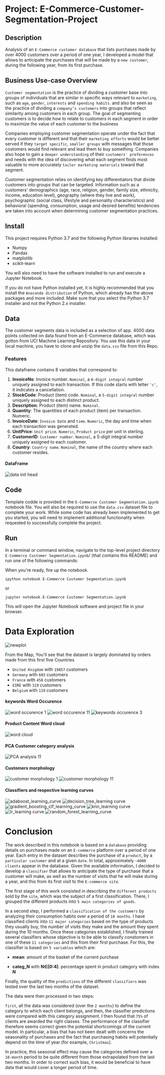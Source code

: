 # Project: E-Commerce-Customer-Segmentation-Project

## Description

Analysis of an `E-Commerce customer database` that lists purchases made by over 4000 customers over a period of one year, I developed a model that allows to anticipate the purchases that will be made by a `new customer`, during the following year, from its first purchase.

## Business Use-case Overview
`Customer segmentation` is the practice of dividing a customer base into groups of individuals that are similar in specific ways relevant to `marketing`, such as `age`, `gender`, `interests` and `spending habits`. and also be seen as the practice of dividing a `company’s customers` into groups that reflect similarity among customers in each group. The goal of segmenting customers is to decide how to relate to customers in each segment in order to maximize the value of each customer to the business

Companies employing customer segmentation operate under the fact that every customer is different and that their `marketing efforts` would be better served if they `target specific`, `smaller groups` with messages that those costomers would find relevant and lead them to buy something. Companies also hope to gain a `deeper understanding` of their `customers' preferences` and needs with the idea of discovering what each segment finds most valuable to more accurately `tailor marketing materials` toward that segment.

Customer segmentation relies on identifying key differentiators that divide customers into groups that can be targeted. Information such as a customers' demographics (age, race, religion, gender, family size, ethnicity, income, education level), geography (where they live and work), psychographic (social class, lifestyle and personality characteristics) and behavioral (spending, consumption, usage and desired benefits) tendencies are taken into account when determining customer segmentation practices.


## Install
This project requires Python 3.7 and the following Python libraries installed:

* Numpy
* Pandas
* matplotlib
* scikit-learn

You will also need to have the software installed to run and execute a Jupyter Notebook.

If you do not have Python installed yet, it is highly recommended that you install the `Anaconda distribution` of Python, which already has the above packages and more included. Make sure that you select the Python 3.7 installer and not the Python 2.x installer.


## Data
The customer segments data is included as a selection of app. 4000 data points collected on data found from an E-Commerce database, which was gotton from UCI Machine Learning Repository. You use this data in your local machine, you have to clone and unzip the `data.csv` file from this Repo.  

### Features
This dataframe contains 8 variables that correspond to:

1. **InvoiceNo**:  Invoice number. `Nominal`, a `6-digit integral` number uniquely assigned to each transaction. If this code starts with letter `'c'`, it indicates a cancellation.
2. **StockCode**: Product (item) code. `Nominal`, a `5-digit integral` number uniquely assigned to each distinct product.
3. **Description**: Product (item) name. `Nominal`.
4. **Quantity**:  The quantities of each product (item) per transaction. Numeric.
5. **InvoiceDate**: `Invoice Date` and `time`. `Numeric`, the day and time when each transaction was generated.
6. **UnitPrice**: `Unit price`. `Numeric`, `Product price` per unit in sterling.
7. **CustomerID**: `Customer number`. `Nominal`, a 5-digit integral number uniquely assigned to each customer.
8. **Country**: `Country name`. `Nominal`, the name of the country where each customer resides.

#### DataFrame 
![data init head](https://user-images.githubusercontent.com/25388109/86505675-d220f580-bdbf-11ea-8260-c165bf645c63.png)


## Code

Template codde is provided in the `E-Commerce Customer Segmentation.ipynb` notebook file. You will also be required to use the `data.csv` dataset file to complete your work. While some code has already been implemented to get you started, you will need to implement additional functionality when requested to successfully complete the project. 

## Run

In a terminal or command window, navigate to the top-level project directory `E-Commerce Customer Segmentation.ipynb`/ (that contains this README) and run one of the following commands:

When you're ready, fire up the notebook.

```ipython notebook E-Commerce Customer Segmentation.ipynb```

or

```jupyter notebook E-Commerce Customer Segmentation.ipynb```

This will open the Jupyter Notebook software and project file in your browser.


# Data Exploration

![newplot](https://user-images.githubusercontent.com/25388109/86505481-152d9980-bdbd-11ea-9d45-5a8292671f31.png)

From the Map, You'll see that the dataset is largely dominated by orders made from this first five Countries

* `United Knigdom` with `19857` customers
* `Germany` with `603` customers
* `France` with `458` customers
* `EIRE` with `319` customers
* `Belgium` with `119` customers



#### keywords Word Occurence 

![word occurence 1](https://user-images.githubusercontent.com/25388109/86505722-4fe50100-bdc0-11ea-9a91-b4f971b594f3.png)
![word occurence 11](https://user-images.githubusercontent.com/25388109/86505724-52475b00-bdc0-11ea-8373-07fef750c573.png)
![keywords occurence 3](https://user-images.githubusercontent.com/25388109/86505803-11037b00-bdc1-11ea-84cc-7bae63eb13e1.png)



#### Product Content Word cloud

![word cloud](https://user-images.githubusercontent.com/25388109/86505858-8ec78680-bdc1-11ea-8fcc-5354a5767830.png)



#### PCA Customer category analysis

![PCA analysis 11](https://user-images.githubusercontent.com/25388109/86505918-18775400-bdc2-11ea-9508-40b33ddc3da9.png)


#### Customers morphology


![customer morphology 1](https://user-images.githubusercontent.com/25388109/86505974-a81d0280-bdc2-11ea-9eb7-cc42b2fe055a.png)
![customer morphology 11](https://user-images.githubusercontent.com/25388109/86505976-ac492000-bdc2-11ea-935b-c59341fecd37.png)



#### Classifiers and respective learning curves


![adaboost_learning_curve](https://user-images.githubusercontent.com/25388109/86506016-1feb2d00-bdc3-11ea-81bc-5ca083bf8916.png)
![decision_tree_learning curve](https://user-images.githubusercontent.com/25388109/86506017-211c5a00-bdc3-11ea-8813-0f0d7f3b2222.png)
![gradient_boosting_clf_learning_curve](https://user-images.githubusercontent.com/25388109/86506018-21b4f080-bdc3-11ea-916e-ee4270d2579b.png)
![knn_learning curve](https://user-images.githubusercontent.com/25388109/86506019-224d8700-bdc3-11ea-992c-e43120a2d454.png)
![lr_learning curve](https://user-images.githubusercontent.com/25388109/86506021-24afe100-bdc3-11ea-87ab-110886ca2f91.png)
![random_forest_learning_curve](https://user-images.githubusercontent.com/25388109/86506022-25487780-bdc3-11ea-88a8-5ba35d71c89f.png)


# Conclusion

The work described in this notebook is based on a `database` providing details on purchases made on an `E-commerce` platform over a period of one year. Each entry in the dataset describes the purchase of a `product`, by a `particular customer` and at a given `date`. In total, approximately  `∼4000 clients` appear in the database. Given the available information, I decided to develop a `classifier` that allows to anticipate the type of purchase that a customer will make, as well as the number of visits that he will make during a year, and this from its first visit to the `E-commerce site`.

The first stage of this work consisted in describing the `different products` sold by the `site`, which was the subject of a first classification. There, I grouped the different products into `5 main categories of goods`. 

In a second step, I performed a `classification of the customers` by analyzing their consumption habits over a period of `10 months`. I have classified clients into `11 major categories` based on the type of products they usually buy, the number of visits they make and the amount they spent during the 10 months. Once these categories established, I finally trained several classifiers whose objective is to be able to classify constomers in one of these `11 categories` and this from their first purchase. For this, the classifier is based on `5 variables` which are:

* **mean**: amount of the basket of the current purchase

* **categ_N** with **N∈[0:4]**: percentage spent in product category with index  **N**

Finally, the quality of the `predictions` of the different `classifiers` was tested over the last two months of the dataset. 

The data were then processed in two steps:

`first`, all the data was considered (over the `2 months`) to define the category to which each client belongs, and then, the classifier predictions were compared with this category assignment. I then found that `75%` of clients are awarded the right classes. The performance of the classifier therefore seems correct given the potential shortcomings of the current model. In particular, a bias that has not been dealt with concerns the seasonality of purchases and the fact that purchasing habits will potentially depend on the time of year (for example, `Christmas`). 

In practice, this seasonal effect may cause the categories defined over a `10-month` period to be quite different from those extrapolated from the last two months. In order to correct such bias, it would be beneficial to have data that would cover a longer period of time.

